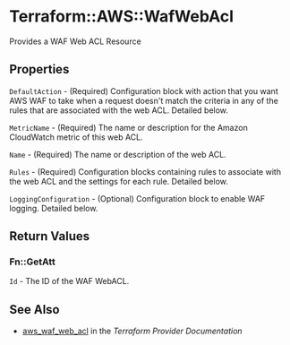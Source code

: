 # Terraform::AWS::WafWebAcl

Provides a WAF Web ACL Resource

## Properties

`DefaultAction` - (Required) Configuration block with action that you want AWS WAF to take when a request doesn't match the criteria in any of the rules that are associated with the web ACL. Detailed below.

`MetricName` - (Required) The name or description for the Amazon CloudWatch metric of this web ACL.

`Name` - (Required) The name or description of the web ACL.

`Rules` - (Required) Configuration blocks containing rules to associate with the web ACL and the settings for each rule. Detailed below.

`LoggingConfiguration` - (Optional) Configuration block to enable WAF logging. Detailed below.


## Return Values

### Fn::GetAtt

`Id` - The ID of the WAF WebACL.

## See Also

* [aws_waf_web_acl](https://www.terraform.io/docs/providers/aws/r/waf_web_acl.html) in the _Terraform Provider Documentation_